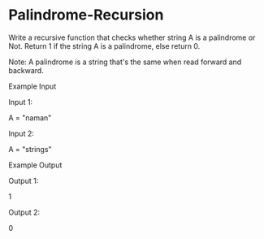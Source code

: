 # Palindrome-Recursion
Write a recursive function that checks whether string A is a palindrome or Not.
Return 1 if the string A is a palindrome, else return 0.

Note: A palindrome is a string that's the same when read forward and backward.

Example Input

Input 1:

A = "naman"

Input 2:

A = "strings"



Example Output

Output 1:

1

Output 2:

0

